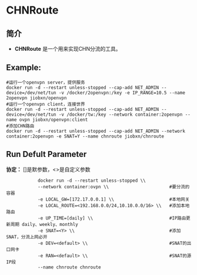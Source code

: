 CHNRoute
===
## 简介
* **CHNRoute** 是一个用来实现CHN分流的工具。


## Example:

    #运行一个openvpn server，提供服务
    docker run -d --restart unless-stopped --cap-add NET_ADMIN --device=/dev/net/tun -v /docker/2openvpn:/key -e IP_RANGE=10.5 --name 2openvpn jiobxn/openvpn
    #运行一个openvpn client，连接世界
    docker run -d --restart unless-stopped --cap-add NET_ADMIN --device=/dev/net/tun -v /docker/tw:/key --network container:2openvpn --name ovpn jiobxn/openvpn:client
    #添加CHN路由
    docker run -d --restart unless-stopped --cap-add NET_ADMIN --network container:2openvpn -e SNAT=Y --name chnroute jiobxn/chnroute
    

## Run Defult Parameter
**协定：** []是默参数，<>是自定义参数

				docker run -d --restart unless-stopped \\
				--network container:ovpn \\                       #要分流的容器
				-e LOCAL_GW=[172.17.0.0.1] \\                     #本地网关
				-e LOCAL_ROUTE=<192.168.0.0/24,10.10.0.0/16> \\   #添加本地路由
				-e UP_TIME=[daily] \\                             #IP路由更新周期 daily、weekly、monthly
				-e SNAT=<Y> \\                                    #添加SNAT，分流上网必开
				-e DEV=<default> \\                               #SNAT的出口网卡
				-e RAN=<default> \\                               #SNAT的源IP段
				--name chnroute chnroute
